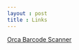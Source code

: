 ```yaml
---
layout : post 
title : Links 
---
```

[Orca Barcode Scanner]( https://orcascan.com "Orca Barcode Scan")

